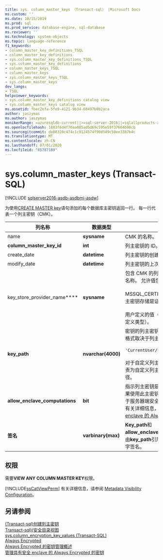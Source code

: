 ```yaml
---
title: sys. column_master_keys （Transact-sql） |Microsoft Docs
ms.custom: ''
ms.date: 10/15/2019
ms.prod: sql
ms.prod_service: database-engine, sql-database
ms.reviewer: ''
ms.technology: system-objects
ms.topic: language-reference
f1_keywords:
- column_master_key_definitions_TSQL
- column_master_key_definitions
- sys.column_master_key_definitions_TSQL
- sys.column_master_key_definitions
- column_master_keys_TSQL
- column_master_keys
- sys.column_master_keys_TSQL
- sys.column_master_keys
dev_langs:
- TSQL
helpviewer_keywords:
- sys.column_master_key_definitions catalog view
- sys.column_master_keys catalog view
ms.assetid: fbec2efa-5fe9-4121-9b34-60497b0b2aca
author: jaszymas
ms.author: jaszymas
monikerRange: =azuresqldb-current||>=sql-server-2016||=sqlallproducts-allversions||>=sql-server-linux-2017||=azuresqldb-mi-current
ms.openlocfilehash: 1883f6d4f70aa085ad5d69c595e59f37664b98cb
ms.sourcegitcommit: da88320c474c1c9124574f90d549c50ee3387b4c
ms.translationtype: MT
ms.contentlocale: zh-CN
ms.lasthandoff: 07/01/2020
ms.locfileid: "85787189"
---
```

# <a name="syscolumn_master_keys-transact-sql"></a>sys.column_master_keys (Transact-SQL)
[!INCLUDE [sqlserver2016-asdb-asdbmi-asdw](../../includes/applies-to-version/sqlserver2016-asdb-asdbmi-asdw.md)]

  为使用[CREATE MASTER key](../../t-sql/statements/create-column-master-key-transact-sql.md)语句添加的每个数据库主密钥返回一行。 每一行代表一个列主密钥（CMK）。  
    
|列名称|数据类型|说明|  
|-----------------|---------------|-----------------|  
|name|**sysname**|CMK 的名称。|  
|**column_master_key_id**|**int**|列主密钥的 ID。|  
|create_date|**datetime**|列主密钥的创建日期。|  
|modify_date|**datetime**|列主密钥的上次修改日期。|  
|key_store_provider_name****|**sysname**|包含 CMK 的列主密钥存储的提供程序的名称。 允许值包括：<br /><br /> MSSQL_CERTIFICATE_STORE-如果列主密钥存储是证书存储区，则为。<br /><br /> 用户定义的值（如果列主密钥存储为自定义类型）。|  
|**key_path**|**nvarchar(4000)**|密钥的列主密钥存储特定路径。 路径的格式取决于列主密钥存储类型。 示例：<br /><br /> `'CurrentUser/Personal/'<thumbprint>`<br /><br /> 对于自定义列主密钥存储，开发人员负责为自定义列主密钥存储定义密钥路径。|  
|**allow_enclave_computations**|**bit**|指示列主密钥是否已启用 enclave （如果使用此主密钥加密的列加密密钥可用于服务器端安全 enclaves 内的计算）。 有关详细信息，请参阅[具有安全 enclave 的 Always Encrypted](../../relational-databases/security/encryption/always-encrypted-enclaves.md)。|  
|**签名**|**varbinary(max)**|**Key_path**和**allow_enclave_computations**（使用由**key_path**引用的列主密钥生成）的数字签名。|


  
## <a name="permissions"></a>权限  
 需要**VIEW ANY COLUMN MASTER KEY**权限。  
  
 [!INCLUDE[ssCatViewPerm](../../includes/sscatviewperm-md.md)] 有关详细信息，请参阅 [Metadata Visibility Configuration](../../relational-databases/security/metadata-visibility-configuration.md)。  
  
## <a name="see-also"></a>另请参阅  
 [&#40;Transact-sql&#41;创建列主密钥](../../t-sql/statements/create-column-master-key-transact-sql.md)   
 [Transact-sql&#41;&#40;安全目录视图](../../relational-databases/system-catalog-views/security-catalog-views-transact-sql.md)   
 [sys.column_encryption_key_values (Transact-SQL)](../../relational-databases/system-catalog-views/sys-column-encryption-key-values-transact-sql.md)  
 [Always Encrypted](../../relational-databases/security/encryption/always-encrypted-database-engine.md)   
 [Always Encrypted 的密钥管理概述](../../relational-databases/security/encryption/overview-of-key-management-for-always-encrypted.md)   
 [管理具有安全 enclave 的 Always Encrypted 的密钥](../../relational-databases/security/encryption/always-encrypted-enclaves-manage-keys.md)   
 
  
  
